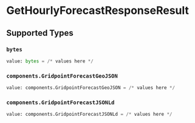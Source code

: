 # GetHourlyForecastResponseResult


## Supported Types

### `bytes`

```python
value: bytes = /* values here */
```

### `components.GridpointForecastGeoJSON`

```python
value: components.GridpointForecastGeoJSON = /* values here */
```

### `components.GridpointForecastJSONLd`

```python
value: components.GridpointForecastJSONLd = /* values here */
```

